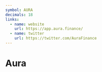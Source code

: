 ```yaml
---
symbol: AURA
decimals: 18
links:
  - name: website
    url: https://app.aura.finance/
  - name: twitter
    url: https://twitter.com/AuraFinance
---
```


# Aura
